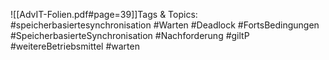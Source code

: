 
![[AdvIT-Folien.pdf#page=39]]Tags & Topics:
   #speicherbasiertesynchronisation
   #Warten
   #Deadlock
   #FortsBedingungen
   #SpeicherbasierteSynchronisation
   #Nachforderung
   #giltP
   #weitereBetriebsmittel
   #warten